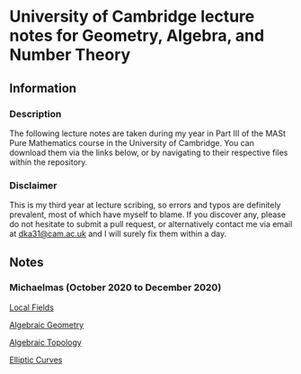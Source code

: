 # University of Cambridge lecture notes for Geometry, Algebra, and Number Theory

## Information

### Description

The following lecture notes are taken during my year in Part III of the MASt Pure Mathematics course in the University of Cambridge. You can download them via the links below, or by navigating to their respective files within the repository.

### Disclaimer

This is my third year at lecture scribing, so errors and typos are definitely prevalent, most of which have myself to blame. If you discover any, please do not hesitate to submit a pull request, or alternatively contact me via email at dka31@cam.ac.uk and I will surely fix them within a day.

## Notes

### Michaelmas (October 2020 to December 2020)

[Local Fields](https://github.com/Multramate/Cam-GANT/raw/master/Local%20Fields/LF.pdf)

[Algebraic Geometry](https://github.com/Multramate/Cam-GANT/raw/master/Algebraic%20Geometry/AG.pdf)

[Algebraic Topology](https://github.com/Multramate/Cam-GANT/raw/master/Algebraic%20Topology/AT.pdf)

[Elliptic Curves](https://github.com/Multramate/Cam-GANT/raw/master/Elliptic%20Curves/EC.pdf)